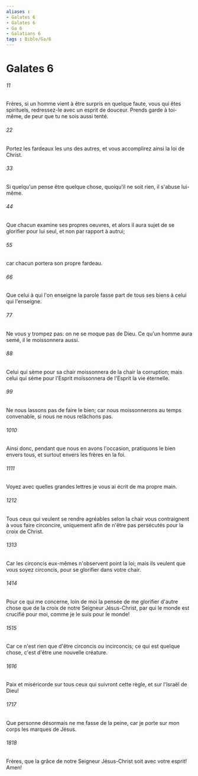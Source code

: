 ```yaml
---
aliases : 
- Galates 6
- Galates 6
- Ga 6
- Galatians 6
tags : Bible/Ga/6
---
```


# Galates 6

###### 11
Frères, si un homme vient à être surpris en quelque faute, vous qui êtes spirituels, redressez-le avec un esprit de douceur. Prends garde à toi-même, de peur que tu ne sois aussi tenté.
###### 22
Portez les fardeaux les uns des autres, et vous accomplirez ainsi la loi de Christ.
###### 33
Si quelqu'un pense être quelque chose, quoiqu'il ne soit rien, il s'abuse lui-même.
###### 44
Que chacun examine ses propres oeuvres, et alors il aura sujet de se glorifier pour lui seul, et non par rapport à autrui;
###### 55
car chacun portera son propre fardeau.
###### 66
Que celui à qui l'on enseigne la parole fasse part de tous ses biens à celui qui l'enseigne.
###### 77
Ne vous y trompez pas: on ne se moque pas de Dieu. Ce qu'un homme aura semé, il le moissonnera aussi.
###### 88
Celui qui sème pour sa chair moissonnera de la chair la corruption; mais celui qui sème pour l'Esprit moissonnera de l'Esprit la vie éternelle.
###### 99
Ne nous lassons pas de faire le bien; car nous moissonnerons au temps convenable, si nous ne nous relâchons pas.
###### 1010
Ainsi donc, pendant que nous en avons l'occasion, pratiquons le bien envers tous, et surtout envers les frères en la foi.
###### 1111
Voyez avec quelles grandes lettres je vous ai écrit de ma propre main.
###### 1212
Tous ceux qui veulent se rendre agréables selon la chair vous contraignent à vous faire circoncire, uniquement afin de n'être pas persécutés pour la croix de Christ.
###### 1313
Car les circoncis eux-mêmes n'observent point la loi; mais ils veulent que vous soyez circoncis, pour se glorifier dans votre chair.
###### 1414
Pour ce qui me concerne, loin de moi la pensée de me glorifier d'autre chose que de la croix de notre Seigneur Jésus-Christ, par qui le monde est crucifié pour moi, comme je le suis pour le monde!
###### 1515
Car ce n'est rien que d'être circoncis ou incirconcis; ce qui est quelque chose, c'est d'être une nouvelle créature.
###### 1616
Paix et miséricorde sur tous ceux qui suivront cette règle, et sur l'Israël de Dieu!
###### 1717
Que personne désormais ne me fasse de la peine, car je porte sur mon corps les marques de Jésus.
###### 1818
Frères, que la grâce de notre Seigneur Jésus-Christ soit avec votre esprit! Amen!
